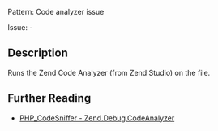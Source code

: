 Pattern: Code analyzer issue

Issue: -

## Description

Runs the Zend Code Analyzer (from Zend Studio) on the file.

## Further Reading

* [PHP_CodeSniffer - Zend.Debug.CodeAnalyzer](https://github.com/PHPCSStandards/PHP_CodeSniffer/blob/master/src/Standards/Zend/Sniffs/Debug/CodeAnalyzerSniff.php)